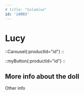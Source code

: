```yaml
---
# title: "Salamiue"
id: 'id003'
---
```


# Lucy

::Carousel{:productId="id"}
::

::myButton{:productId="id"}
::

## More info about the doll

Other info